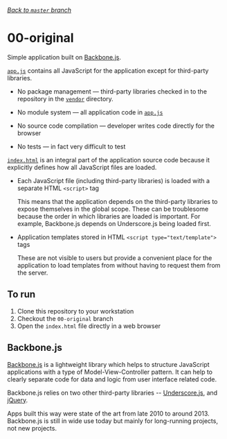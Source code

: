 _[Back to `master` branch](https://github.com/DunedinJS/migrating-to-modern-js-typescript)_

# 00-original

Simple application built on [Backbone.js](http://backbonejs.org/).

[`app.js`](./app.js) contains all JavaScript for the application except
for third-party libraries.

* No package management &mdash; third-party libraries checked in to the
  repository in the [`vendor`](./vendor/) directory.

* No module system &mdash; all application code in [`app.js`](./app.js)

* No source code compilation &mdash; developer writes code directly for the browser

* No tests &mdash; in fact very difficult to test

[`index.html`](./index.html) is an integral part of the application source code
because it explicitly defines how all JavaScript files are loaded.

* Each JavaScript file (including third-party libraries) is loaded with a
separate HTML `<script>` tag

  This means that the application depends on the third-party libraries to expose themselves
  in the global scope.
  These can be troublesome because the order in which libraries are loaded is important.
  For example, Backbone.js depends on Underscore.js being loaded first.

* Application templates stored in HTML `<script type="text/template">` tags

  These are not visible to users but provide a convenient place for the application
  to load templates from without having to request them from the server.

## To run

1. Clone this repository to your workstation
1. Checkout the `00-original` branch
1. Open the `index.html` file directly in a web browser

## Backbone.js

[Backbone.js](http://backbonejs.org/) is a lightweight library which helps to
structure JavaScript applications with a type of Model-View-Controller pattern.
It can help to clearly separate code for data and logic from user interface related code.

Backbone.js relies on two other third-party libraries --
[Underscore.js](http://underscorejs.org/), and [jQuery](https://jquery.com/).

Apps built this way were state of the art from late 2010 to around 2013.
Backbone.js is still in wide use today but mainly for long-running projects,
not new projects.
